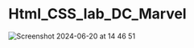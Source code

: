 # Html_CSS_lab_DC_Marvel
![Screenshot 2024-06-20 at 14 46 51](https://github.com/Sabah-bot/Html_CSS_lab_DC_Marvel/assets/129223646/9e8eb733-85c0-48b4-8aa7-9e0968a613d1)
